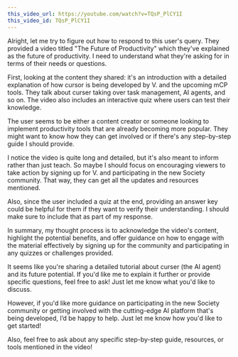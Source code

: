 ```yaml
---
this_video_url: https://youtube.com/watch?v=TQsP_PlCY1I
this_video_id: TQsP_PlCY1I
---
```

<think>
Alright, let me try to figure out how to respond to this user's query. They provided a video titled "The Future of Productivity" which they've explained as the future of productivity. I need to understand what they're asking for in terms of their needs or questions.

First, looking at the content they shared: it's an introduction with a detailed explanation of how cursor is being developed by V. and the upcoming mCP tools. They talk about curser taking over task management, AI agents, and so on. The video also includes an interactive quiz where users can test their knowledge.

The user seems to be either a content creator or someone looking to implement productivity tools that are already becoming more popular. They might want to know how they can get involved or if there's any step-by-step guide I should provide.

I notice the video is quite long and detailed, but it's also meant to inform rather than just teach. So maybe I should focus on encouraging viewers to take action by signing up for V. and participating in the new Society community. That way, they can get all the updates and resources mentioned.

Also, since the user included a quiz at the end, providing an answer key could be helpful for them if they want to verify their understanding. I should make sure to include that as part of my response.

In summary, my thought process is to acknowledge the video's content, highlight the potential benefits, and offer guidance on how to engage with the material effectively by signing up for the community and participating in any quizzes or challenges provided.
</think>

It seems like you're sharing a detailed tutorial about curser (the AI agent) and its future potential. If you'd like me to explain it further or provide specific questions, feel free to ask! Just let me know what you'd like to discuss.

However, if you'd like more guidance on participating in the new Society community or getting involved with the cutting-edge AI platform that's being developed, I’d be happy to help. Just let me know how you'd like to get started!

Also, feel free to ask about any specific step-by-step guide, resources, or tools mentioned in the video!
